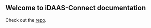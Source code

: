 ## Welcome to iDAAS-Connect documentation

Check out the [repo](https://github.com/RedHat-Healthcare/iDAAS-Connect).
